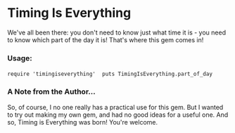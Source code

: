 # Timing Is Everything

We've all been there: you don't need to know just what time it is - you need to know which part of the day it is! That's where this gem comes in!

### Usage:

`require 'timingiseverything'`
` `
`puts TimingIsEverything.part_of_day`


### A Note from the Author...
So, of course, I no one really has a practical use for this gem. But I wanted to try out making my own gem, and had no good ideas for a useful one. And so, Timing is Everything was born! You're welcome.